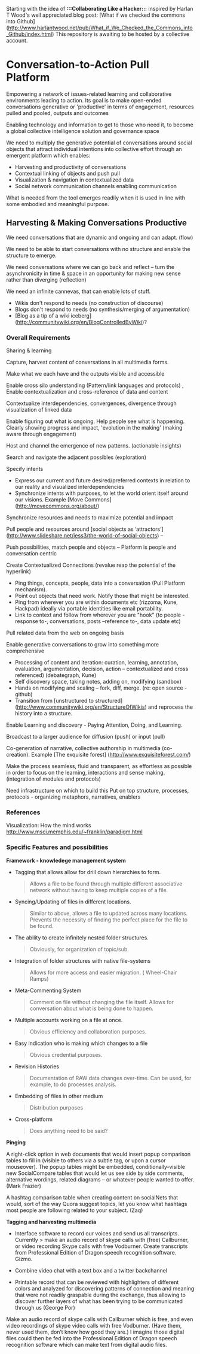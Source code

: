 Starting with the idea of **:::Collaborating Like a Hacker:::** inspired by Harlan T Wood's well appreciated blog post: [What if we checked the commons into Github] (http://www.harlantwood.net/pub/What_if_We_Checked_the_Commons_into_Github/index.html)
This repository is awaiting to be hosted by a collective account.

Conversation-to-Action Pull Platform
====================================

Empowering a network of issues-related learning and collaborative environments leading to action. Its goal is to make open-ended conversations generative or 'productive' in terms of engagement, resources pulled and pooled, outputs and outcomes

Enabling technology and information to get to those who need it, to become a global collective intelligence solution and governance space

We need to multiply the generative potential of conversations around social objects that  attract individual intentions into collective effort through an emergent  platform which enables: 
* Harvesting and productivity of conversations
* Contextual linking of objects and push pull
* Visualization & navigation in contextualized data
* Social network communication channels enabling communication

What is needed from the tool emerges readily when it is used in line with some embodied and meaningful purpose.

## Harvesting & Making Conversations Productive

We need conversations that are dynamic and ongoing and can adapt. (flow)

We need to be able to start conversations with no structure and enable the structure to emerge.

We need conversations where we can go back and reflect – turn the asynchronicity in time & space in an opportunity for making new sense rather than diverging  (reflection)

We need an infinite cannevas, that can enable lots of stuff. 
* Wikis don't respond to needs (no construction of discourse)
* Blogs don't respond to needs (no synthesis/merging of argumentation) 
* [Blog as a tip of a wiki iceberg] (http://communitywiki.org/en/BlogControlledByWiki)?

### Overall Requirements  

Sharing & learning

Capture, harvest content of conversations in all multimedia forms.

Make what we each have and the outputs visible and accessible

Enable cross silo understanding (Pattern/link languages and protocols)
,
Enable contextualization and cross-reference of data and content

Contextualize interdependencies, convergences, divergence through visualization of linked data

Enable figuring out what is ongoing. Help people see what is happening.  Clearly showing progress and impact, 'evolution in the making' (making aware through engagement)

Host and channel the emergence of new patterns. (actionable insights)

Search and navigate the adjacent possibles (exploration)

Specify intents 
* Express our current and future desired/preferred contexts in relation to our reality and visualized interdependencies
* Synchronize intents with purposes, to let the world orient itself around our visions. Example [Move Commons] (http://movecommons.org/about/)

Synchronize resources and needs to maximize potential and impact

Pull people and resources around [social objects as ‘attractors’] (http://www.slideshare.net/jess3/the-world-of-social-objects) – 

Push possibilities, match people and objects – Platform is people and conversation centric

Create Contextualized Connections (revalue reap the potential of the hyperlink)
* Ping things, concepts, people, data into a conversation (Pull Platform mechanism).
* Point out objects that need work. Notify those that might be interested.
* Ping from wherever you are within documents etc (rizzoma, Kune,  Hackpad) ideally via portable identities like email portability.
* Link to context and follow from wherever you are "hook" (to people -response to-, conversations, posts –reference to-, data update etc)

Pull related data from the web on ongoing basis

Enable generative conversations to grow into something more comprehensive
* Processing of content and iteration: curation, learning, annotation,  evaluation, argumentation, decision, action – contextualized and cross  referenced) (debategraph, Kune)
* Self discovery space, taking notes, adding on, modifying (sandbox)
* Hands on modifying and scaling – fork, diff, merge. (re: open source - github)
* Transition from [unstructured to structured] (http://www.communitywiki.org/en/StructureOfWikis) and reprocess the history into a structure.

Enable Learning and discovery - Paying Attention, Doing, and Learning. 

Broadcast to a larger audience for diffusion (push) or input (pull)

Co-generation of narrative, collective authorship in multimedia (co-creation). Example [The exquisite forest] (http://www.exquisiteforest.com/)

Make  the process seamless, fluid and transparent, as effortless as possible  in order to focus on the learning, interactions and sense making.  (integration of modules and protocols)

Need infrastructure on which to build this
Put on top structure, processes, protocols - organizing metaphors, narratives, enablers


### References

Visualization: How the mind works http://www.msci.memphis.edu/~franklin/paradigm.html


### Specific Features and possibilities

**Framework - knowledege management system**

* Tagging that allows allow for drill down hierarchies to form.
     
  > Allows a file to be found through multiple different associative network without having to keep multiple copies of a file.
    
* Syncing/Updating of files in different locations.
     
  > Similar to above, allows a file to updated across many locations. Prevents the necessity of finding the perfect place for the file to be found.
    
* The ability to create infinitely nested folder structures.
     
  > Obviously, for organization of topic/sub.
    
* Integration of folder structures with native file-systems
     
  > Allows for more access and easier migration. ( Wheel-Chair Ramps)
    
* Meta-Commenting System
     
  > Comment on file without changing the file itself. Allows for conversation about what is being done to happen.

* Multiple accounts working on a file at once.
       
  > Obvious efficiency and collaboration purposes.
    
* Easy indication who is making which changes to a file
       
  > Obvious credential purposes.

* Revision Histories
     
  > Documentation of RAW data changes over-time. Can be used, for example, to do processes analysis.    
    
* Embedding of files in other medium
       
  > Distribution purposes
    
* Cross-platform
       
  > Does anything need to be said?


**Pinging**

A  right-click option in web documents that would insert popup comparison  tables to fill in (visible to others via a subtle tag, or upon a cursor  mouseover). The popup tables might be embedded, conditionally-visible  new SocialCompare tables that would let us see side by side comments,  alternative wordings, related diagrams – or whatever people wanted to  offer. (Mark Frazier)

A  hashtag comparison table when creating content on socialNets that  would, sort of the way Quora suggest topics, let you know what hashtags  most people are following related to your subject. (Zaq)


**Tagging and harvesting multimedia**

* Interface  software to record our voices and send us all transcripts. Currently  > make an audio record of skype calls with (free) Callburner, or  video recording Skype calls with free Vodburner. Create transcripts from  Professional Edition of Dragon speech recognition software. Gizmo.

* Combine video chat with a text box and a twitter backchannel

* Printable record that can be reviewed with highlighters of different colors and  analyzed for discovering patterns of connection and meaning that were  not readily graspable during the exchange, thus allowing to discover  further layers of what has been trying to be communicated through us  (George Por)

Make  an audio record of skype calls with Callburner which is free, and even  video recordings of skype video calls with free Vodburner. (Have them,  never used them, don’t know how good they are.) I imagine those digital  files could then be fed into the Professional Edition of Dragon speech  recognition software which can make text from digital audio files.
 

